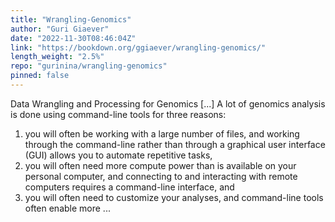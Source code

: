 ```yaml
---
title: "Wrangling-Genomics"
author: "Guri Giaever"
date: "2022-11-30T08:46:04Z"
link: "https://bookdown.org/ggiaever/wrangling-genomics/"
length_weight: "2.5%"
repo: "gurinina/wrangling-genomics"
pinned: false
---
```


Data Wrangling and Processing for Genomics [...] A lot of genomics analysis is done using command-line tools for three reasons:
1) you will often be working with a large number of files, and working through the command-line rather than through a graphical user interface (GUI) allows you to automate repetitive tasks,
2) you will often need more compute power than is available on your personal computer, and connecting to and interacting with remote computers requires a command-line interface, and
3) you will often need to customize your analyses, and command-line tools often enable more ...
